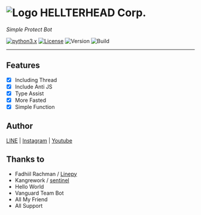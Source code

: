 # ![Logo](https://i.ibb.co/xqsKzqg/hlth-M-profile.png) HELLTERHEAD Corp.
_Simple Protect Bot_

[![python3.x](https://img.shields.io/badge/3.6%20%7C%203.7-blue.svg?&logo=python&label=Python)](https://www.python.org/downloads/release/python-372/)
[![License](https://img.shields.io/badge/License-MIT-green)](https://opensource.org/licenses/MIT)
![Version](https://img.shields.io/badge/Version-5.3-red.svg)
![Build](https://img.shields.io/badge/Build-Unknown-lightgrey)

___
## Features
- [x] Including Thread
- [x] Include Anti JS
- [x] Type Assist
- [x] More Fasted
- [x] Simple Function
 
## Author
[LINE](https://line.me/ti/p/~luscious.net) | [Instagram](https://www.instagram.com/mo.banzu/) | [Youtube](https://www.youtube.com/channel/UCPa_W8sqNpQrGCb8IvZflng?view_as=subscriber)

## Thanks to
- Fadhiil Rachman / [Linepy](https://github.com/fadhiilrachman/line-py)
- Kangrework / [sentinel](https://github.com/Kangrework/sentinel)
- Hello World
- Vanguard Team Bot
- All My Friend
- All Support
